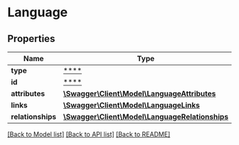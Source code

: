 # Language

## Properties
Name | Type | Description | Notes
------------ | ------------- | ------------- | -------------
**type** | [****](.md) |  | [optional] 
**id** | [****](.md) |  | [optional] 
**attributes** | [**\Swagger\Client\Model\LanguageAttributes**](LanguageAttributes.md) |  | [optional] 
**links** | [**\Swagger\Client\Model\LanguageLinks**](LanguageLinks.md) |  | [optional] 
**relationships** | [**\Swagger\Client\Model\LanguageRelationships**](LanguageRelationships.md) |  | [optional] 

[[Back to Model list]](../../README.md#documentation-for-models) [[Back to API list]](../../README.md#documentation-for-api-endpoints) [[Back to README]](../../README.md)

